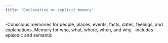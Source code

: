 ```yaml
---
title: "Declarative or explicit memory"
---
```

-Conscious memories for people, places, events, facts, dates, feelings, and explanations. Memory for who, what, where, when, and why.
-includes episodic and semantic

